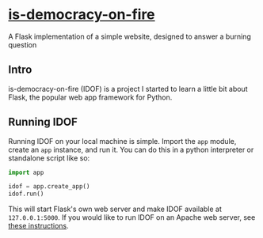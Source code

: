 # [is-democracy-on-fire](http://www.isdemocracyonfire.com)  
A Flask implementation of a simple website, designed to answer a burning question  

## Intro  
is-democracy-on-fire (IDOF) is a project I started to learn a little bit about Flask, the popular web app framework for Python.  

## Running IDOF  
Running IDOF on your local machine is simple. Import the `app` module, create an `app` instance, and run it. You can do this in a python interpreter or standalone script like so:  


```python  
import app  

idof = app.create_app()  
idof.run()  
```  

This will start Flask's own web server and make IDOF available at `127.0.0.1:5000`. If you would like to run IDOF on an Apache web server, see [these instructions](doc/apache.md).  

